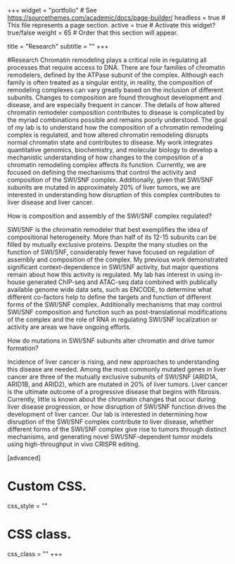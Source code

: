 +++
widget = "portfolio"  # See https://sourcethemes.com/academic/docs/page-builder/
headless = true  # This file represents a page section.
active = true  # Activate this widget? true/false
weight = 65  # Order that this section will appear.

title = "Research"
subtitle = ""
+++

#Research
Chromatin remodeling plays a critical role in regulating all processes that require access to DNA. There are four families of chromatin remodelers, defined by the ATPase subunit of the complex. Although each family is often treated as a singular entity, in reality, the composition of remodeling complexes can vary greatly based on the inclusion of different subunits. Changes to composition are found throughout development and disease, and are especially frequent in cancer. The details of how altered chromatin remodeler composition contributes to disease is complicated by the myriad combinations possible and remains poorly understood. The goal of my lab is to understand how the composition of a chromatin remodeling complex is regulated, and how altered chromatin remodeling disrupts normal chromatin state and contributes to disease. My work integrates quantitative genomics, biochemistry, and molecular biology to develop a mechanistic understanding of how changes to the composition of a chromatin remodeling complex affects its function. Currently, we are focused on defining the mechanisms that control the activity and composition of the SWI/SNF complex. Additionally, given that SWI/SNF subunits are mutated in approximately 20% of liver tumors, we are interested in understanding how disruption of this complex contributes to liver disease and liver cancer. 

How is composition and assembly of the SWI/SNF complex regulated?

SWI/SNF is the chromatin remodeler that best exemplifies the idea of compositional heterogeneity. More than half of its 12-15 subunits can be filled by mutually exclusive proteins. Despite the many studies on the function of SWI/SNF, considerably fewer have focused on regulation of assembly and composition of the complex. My previous work demonstrated significant context-dependence in SWI/SNF activity, but major questions remain about how this activity is regulated.  My lab has interest in using in-house generated ChIP-seq and ATAC-seq data combined with publically available genome wide data sets, such as ENCODE, to determine what different co-factors help to define the targets and function of different forms of the SWI/SNF complex. Additionally mechanisms that may control SWI/SNF composition and function such as post-translational modifications of the complex and the role of RNA in regulating SWI/SNF localization or activity are areas we have ongoing efforts. 

How do mutations in SWI/SNF subunits alter chromatin and drive tumor formation?

Incidence of liver cancer is rising, and new approaches to understanding this disease are needed. Among the most commonly mutated genes in liver cancer are three of the mutually exclusive subunits of SWI/SNF (ARID1A, ARID1B, and ARID2), which are mutated in 20% of liver tumors. Liver cancer is the ultimate outcome of a progressive disease that begins with fibrosis. Currently, little is known about the chromatin changes that occur during liver disease progression, or how disruption of SWI/SNF function drives the development of liver cancer. Our lab is interested in determining how disruption of the SWI/SNF complex contribute to liver disease, whether different forms of the SWI/SNF complex give rise to tumors through distinct mechanisms, and generating novel SWI/SNF-dependent tumor models using high-throughput in vivo CRISPR editing. 
  
[advanced]
 # Custom CSS. 
 css_style = ""
 
 # CSS class.
 css_class = ""
+++

